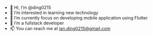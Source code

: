 - 👋 Hi, I’m @ding0215
- 👀 I’m interested in learning new technology
- 🌱 I’m currently focus on developing mobile application using Flutter
- 💞️ I’m a fullstack developer
- 📫 You can reach me at ian.ding0215@gmail.com

<!---
ding0215/ding0215 is a ✨ special ✨ repository because its `README.md` (this file) appears on your GitHub profile.
You can click the Preview link to take a look at your changes.
--->
